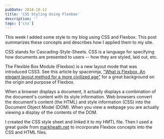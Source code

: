 ```yaml
---
pubDate: 2018-10-12
title: 'CSS Styling Using Flexbox'
description: ''
tags: ['css']
---
```


This week I added some style to my blog using CSS and Flexbox. This post summarizes these concepts and describes how I applied them to my site.

CSS stands for Cascading-Style-Sheets. CSS is a language for specifying how documents are presented to users -- how they are styled, laid out, etc.

The Flexible Box Module (Flexbox) is a new layout mode that was introduced CSS3. See this article by spaceninja, ["What is Flexbox, An elegant layout method for a more civilized age"](https://spaceninja.com/2015/08/24/what-is-flexbox/) for a great background on the origin and purpose of Flexbox.

When a browser displays a document, it actually displays a combination of the document's content with its style information. Web browsers convert the document's content (the HTML) and style information (CSS) into the Document Object Model (DOM). When you view a webpage you are actually viewing a display of the contents of the DOM.

I created the CSS style sheet and linked it to my HMTL file. Then I used a great guide from [markheath.net](https://markheath.net/post/simple-css-blog-layout-flexbox) to incorporate Flexbox concepts into the CSS and HTML files.
